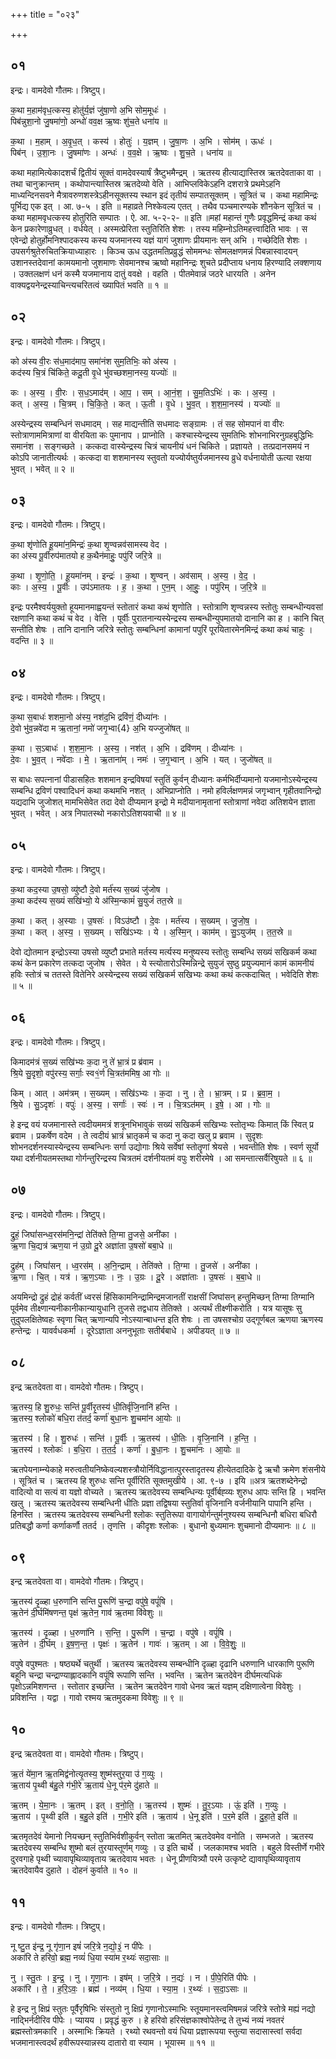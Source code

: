 +++
title = "०२३"

+++


## ०१
इन्द्रः। वामदेवो गौतमः। त्रिष्टुप्।

क॒था म॒हाम॑वृध॒त्कस्य॒ होतु॑र्य॒ज्ञं जु॑षा॒णो अ॒भि सोम॒मूधः॑ ।  
पिब॑न्नुशा॒नो जु॒षमा॑णो॒ अन्धो॑ वव॒क्ष ऋ॒ष्वः शु॑च॒ते धना॑य ॥

क॒था । म॒हाम् । अ॒वृ॒ध॒त् । कस्य॑ । होतुः॑ । य॒ज्ञम् । जु॒षा॒णः । अ॒भि । सोम॑म् । ऊधः॑ ।  
पिब॑न् । उ॒शा॒नः । जु॒षमा॑णः । अन्धः॑ । व॒व॒क्षे । ऋ॒ष्वः । शु॒च॒ते । धना॑य ॥

कथा महामित्येकादशर्चं द्वितीयं सूक्तं वामदेवस्यार्षं त्रैष्टुभमैन्द्रम् । ऋतस्य हीत्याद्यास्तिस्र ऋतदेवताका वा । तथा चानुक्रान्तम् । कथोपान्त्यास्तिस्र ऋतदेव्यो वेति । आभिप्लविकेऽहनि दशरात्रे प्रथमेऽहनि माध्यन्दिनसवने मैत्रावरुणशस्त्रेऽहीनसूक्तस्य स्थान इदं तृतीयं सम्पातसूक्तम् । सूत्रितं च । कथा महामिन्द्रः पूर्भिद्य एक इत् । आ. ७-५ । इति ॥ महाव्रते निश्केवल्य एतत् । तथैव पञ्चमारण्यके शौनकेन सूत्रितं च । कथा महामवृधत्कस्य होतुरिति सम्पातः । ऐ. आ. ५-२-२- ॥ इति ॥महां महान्तं गुणैः प्रवृद्धमिन्द्रं कथा कथं केन प्रकारेणाव्रुधत् । वर्धयेत् । अस्मत्प्रेरिता स्तुतिरिति शेशः । तस्य महिम्नोऽतिमहत्त्वादिति भावः । स एवेन्द्रो होतुर्होमनिश्पादकस्य कस्य यजमानस्य यज्ञं यागं जुशाणः प्रीयमानः सन् अभि । गच्छेदिति शेशः । उपसर्गश्रुतेरुचितक्रियाध्याहारः । किञ्च ऊध उद्धतमतिप्रव्रुद्धं सोममन्धः सोमलक्षणमन्नं पिबन्नास्वादयन् उशानस्तदेवानां कामयमानो जुशमाणः सेवमानश्च ऋष्वो महानिन्द्रः शुचते प्रदीप्ताय धनाय हिरण्यादि लक्शणाय । उक्तलक्षणं धनं कस्मै यजमानाय दातुं ववक्षे । वहति । पीतमेवान्नं जठरे धारयति । अनेन वाक्यद्वयनेन्द्रस्याचिन्त्यचरितत्वं ख्यापितं भवति ॥ १ ॥

## ०२
इन्द्रः। वामदेवो गौतमः। त्रिष्टुप्।

को अ॑स्य वी॒रः स॑ध॒माद॑माप॒ समा॑नंश सुम॒तिभिः॒ को अ॑स्य ।  
कद॑स्य चि॒त्रं चि॑किते॒ कदू॒ती वृ॒धे भु॑वच्छशमा॒नस्य॒ यज्योः॑ ॥

कः । अ॒स्य॒ । वी॒रः । स॒ध॒ऽमाद॑म् । आ॒प॒ । सम् । आ॒नं॒श॒ । सु॒म॒तिऽभिः॑ । कः । अ॒स्य॒ ।  
कत् । अ॒स्य॒ । चि॒त्रम् । चि॒कि॒ते॒ । कत् । ऊ॒ती । वृ॒धे । भु॒व॒त् । श॒श॒मा॒नस्य॑ । यज्योः॑ ॥

अस्येन्द्रस्य सम्बन्धिनं सधमादम् । सह माद्यन्तीति सधमादः सङ्ग्रामः । तं सह सोमपानं वा वीरः स्तोत्राणाममित्राणां वा वीरयिता कः पुमानाप । प्राप्नोति । कश्चास्येन्द्रस्य सुमतिभिः शोभनाभिरनुग्रहबुद्धिभिः समानंश । सङ्गच्छते । कत्कदा वास्येन्द्रस्य चित्रं चायनीयं धनं चिकिते । प्रज्ञायते । तत्प्रदानसमयं न कोऽपि जानातीत्यर्थः । कत्कदा वा शशमानस्य स्तुवतो यज्योर्यष्तुर्यजमानस्य व्रुधे वर्धनायोती ऊत्या रक्षया भुवत् । भवेत् ॥ २ ॥

## ०३
इन्द्रः। वामदेवो गौतमः। त्रिष्टुप्।

क॒था शृ॑णोति हू॒यमा॑न॒मिन्द्रः॑ क॒था शृ॒ण्वन्नव॑सामस्य वेद ।  
का अ॑स्य पू॒र्वीरुप॑मातयो ह क॒थैन॑माहुः॒ पपु॑रिं जरि॒त्रे ॥

क॒था । शृ॒णो॒ति॒ । हू॒यमा॑नम् । इन्द्रः॑ । क॒था । शृ॒ण्वन् । अव॑साम् । अ॒स्य॒ । वे॒द॒ ।  
काः । अ॒स्य॒ । पू॒र्वीः । उप॑ऽमातयः । ह॒ । क॒था । ए॒न॒म् । आ॒हुः॒ । पपु॑रिम् । ज॒रि॒त्रे ॥

इन्द्रः परमैश्वर्ययुक्तो हूयमानमाह्वयन्तं स्तोतारं कथा कथं शृणोति । स्तोत्राणि शृण्वन्नस्य स्तोतुः सम्बन्धीन्यवसां रक्षणानि कथा कथं च वेद । वेत्ति । पूर्वीः पुरातनान्यस्येन्द्रस्य सम्बन्धीन्युपमातयो दानानि का ह । कानि चित् सन्तीति शेषः । तानि दानानि जरित्रे स्तोतुः सम्बन्धिनां कामानां पपुरिं पूरयितारमेनमिन्द्रं कथा कथं चाहुः । वदन्ति ॥ ३ ॥

## ०४
इन्द्रः। वामदेवो गौतमः। त्रिष्टुप्।

क॒था स॒बाधः॑ शशमा॒नो अ॑स्य॒ नश॑द॒भि द्रवि॑णं॒ दीध्या॑नः ।  
दे॒वो भु॑व॒न्नवे॑दा म ऋ॒तानां॒ नमो॑ जगृ॒भ्वा{4} अ॒भि यज्जुजो॑षत् ॥

क॒था । स॒ऽबाधः॑ । श॒श॒मा॒नः । अ॒स्य॒ । नश॑त् । अ॒भि । द्रवि॑णम् । दीध्या॑नः ।  
दे॒वः । भु॒व॒त् । नवे॑दाः । मे॒ । ऋ॒ताना॑म् । नमः॑ । ज॒गृ॒भ्वान् । अ॒भि । यत् । जुजो॑षत् ॥

स बाधः सपत्नानां पीडासहितः शशमान इन्द्रविषयां स्तुतिं कुर्वन् दीध्यानः कर्मभिर्दीप्यमानो यजमानोऽस्येन्द्रस्य सम्बन्धि द्रविणं पश्वादिधनं कथा कथमभि नशत् । अभिप्राप्नोति । नमो हविर्लक्षणमन्नं जगृभ्वान् गृहीतवानिन्द्रो यद्यदाभि जुजोशत् मामभिसेवेत तदा देवो दीप्यमान इन्द्रो मे मदीयानामृतानां स्तोत्राणां नवेदा अतिशयेन ज्ञाता भुवत् । भवेत् । अत्र निपातस्थो नकारोऽतिशयवाची ॥ ४ ॥

## ०५
इन्द्रः। वामदेवो गौतमः। त्रिष्टुप्।

क॒था कद॒स्या उ॒षसो॒ व्यु॑ष्टौ दे॒वो मर्त॑स्य स॒ख्यं जु॑जोष ।  
क॒था कद॑स्य स॒ख्यं सखि॑भ्यो॒ ये अ॑स्मि॒न्कामं॑ सु॒युजं॑ तत॒स्रे ॥

क॒था । कत् । अ॒स्याः । उ॒षसः॑ । विऽउ॑ष्टौ । दे॒वः । मर्त॑स्य । स॒ख्यम् । जु॒जो॒ष॒ ।  
क॒था । कत् । अ॒स्य॒ । स॒ख्यम् । सखि॑ऽभ्यः । ये । अ॒स्मि॒न् । काम॑म् । सु॒ऽयुज॑म् । त॒त॒स्रे ॥

देवो द्योतमान इन्द्रोऽस्या उषसो व्युष्टौ प्रभाते मर्तस्य मर्त्यस्य मनुष्यस्य स्तोतुः सम्बन्धि सख्यं सखिकर्म कथा कथं केन प्रकारेण तत्कदा जुजोष । सेवेत । ये स्त्योतारोऽस्मिन्निन्द्रे सुयुजं सुष्ठु प्रयुज्यमानं कामं कामनीयं हविः स्तोत्रं च ततस्ते वितेनिरे अस्येन्द्रस्य सख्यं सखिकर्म सखिभ्यः कथा कथं कत्कदाचित् । भवेदिति शेशः ॥ ५ ॥

## ०६
इन्द्रः। वामदेवो गौतमः। त्रिष्टुप्।

किमादम॑त्रं स॒ख्यं सखि॑भ्यः क॒दा नु ते॑ भ्रा॒त्रं प्र ब्र॑वाम ।  
श्रि॒ये सु॒दृशो॒ वपु॑रस्य॒ सर्गाः॒ स्व१॒॑र्ण चि॒त्रत॑ममिष॒ आ गोः ॥

किम् । आत् । अम॑त्रम् । स॒ख्यम् । सखि॑ऽभ्यः । क॒दा । नु । ते॒ । भ्रा॒त्रम् । प्र । ब्र॒वा॒म॒ ।  
श्रि॒ये । सु॒ऽदृशः॑ । वपुः॑ । अ॒स्य॒ । सर्गाः॑ । स्वः॑ । न । चि॒त्रऽत॑मम् । इ॒षे॒ । आ । गोः ॥

हे इन्द्र वयं यजमानास्ते त्वदीयममत्रं शत्रूनभिभावुकं सख्यं सखिकर्म सखिभ्यः स्तोतृभ्यः किमात् किं स्वित् प्र ब्रवाम । प्रकर्षेण वदेम । ते त्वदीयं भ्रात्रं भ्रातृकर्म च कदा नु कदा खलु प्र ब्रवाम । सुदृशः शोभनदर्शनस्यास्येन्द्रस्य सम्बन्धिनः सर्गा उद्योगाः श्रिये सर्वेषां स्तोतॄणां श्रेयसे । भवन्तीति शेषः । स्वर्ण सूर्यो यथा दर्शनीयतमस्तथा गोर्गन्तुरिन्द्रस्य चित्रतमं दर्शनीयतमं वपुः शरीरमेषे । आ समन्तात्सर्वैरिषुयते ॥ ६ ॥

## ०७
इन्द्रः। वामदेवो गौतमः। त्रिष्टुप्।

द्रुहं॒ जिघां॑सन्ध्व॒रस॑मनि॒न्द्रां तेति॑क्ते ति॒ग्मा तु॒जसे॒ अनी॑का ।  
ऋ॒णा चि॒द्यत्र॑ ऋण॒या न॑ उ॒ग्रो दू॒रे अज्ञा॑ता उ॒षसो॑ बबा॒धे ॥

द्रुह॑म् । जिघां॑सन् । ध्व॒रस॑म् । अ॒नि॒न्द्राम् । तेति॑क्ते । ति॒ग्मा । तु॒जसे॑ । अनी॑का ।  
ऋ॒णा । चि॒त् । यत्र॑ । ऋ॒ण॒ऽयाः । नः॒ । उ॒ग्रः । दू॒रे । अज्ञा॑ताः । उ॒षसः॑ । ब॒बा॒धे ॥

अयमिन्द्रो द्रुहं द्रोहं कर्वतीं ध्वरसं हिंसिकामनिन्द्रामिन्द्रमजानतीं राक्षसीं जिघांसन् हन्तुमिच्छन् तिग्मा तिग्मानि पूर्वमेव तीक्ष्णान्यनीकानीकान्यायुधानि तुजसे तद्वधाय तेतिक्ते । अत्यर्थं तीक्ष्णीकरोति । यत्र यासूषः सु तुदुपलक्षितेष्वहः स्वृणा चित् ऋणान्यपि नोऽस्यान्बाधन्त इति शेषः । ता उषसश्चोग्र उद्गूर्णबल ऋणया ऋणस्य हन्तेन्द्रः । यावर्वधकर्मा । दूरेऽज्ञाता अननुभूताः सतीर्बबाधे । अपीडयत् ॥ ७ ॥

## ०८
इन्द्र ऋतदेवता वा। वामदेवो गौतमः। त्रिष्टुप्।

ऋ॒तस्य॒ हि शु॒रुधः॒ सन्ति॑ पू॒र्वीरृ॒तस्य॑ धी॒तिर्वृ॑जि॒नानि॑ हन्ति ।  
ऋ॒तस्य॒ श्लोको॑ बधि॒रा त॑तर्द॒ कर्णा॑ बुधा॒नः शु॒चमा॑न आ॒योः ॥

ऋ॒तस्य॑ । हि । शु॒रुधः॑ । सन्ति॑ । पू॒र्वीः । ऋ॒तस्य॑ । धी॒तिः । वृ॒जि॒नानि॑ । ह॒न्ति॒ ।  
ऋ॒तस्य॑ । श्लोकः॑ । ब॒धि॒रा । त॒त॒र्द॒ । कर्णा॑ । बु॒धा॒नः । शु॒चमा॑नः । आ॒योः ॥

ऋतपेयनाम्न्येकाहे मरुत्वतीयनिष्केवल्यशस्त्रौयोर्निविद्धानात्पुरस्तादृतस्य हीत्येतदादिके द्वे ऋचौ क्रमेण शंसनीये । सूत्रितं च । ऋतस्य हि शुरुधः सन्ति पूर्वीरिति सूक्तमुखीये । आ. ९-७ । इयि ॥अत्र ऋतशब्देनेन्द्रो वादित्यो वा सत्यं वा यज्ञो वोच्यते । ऋतस्य ऋतदेवस्य सम्बन्धिन्यः पूर्वीर्बह्व्यः शुरुध आपः सन्ति हि । भवन्ति खलु । ऋतस्य ऋतदेवस्य सम्बन्धिनी धीतिः प्रज्ञा तद्विषया स्तुतिर्वा वृजिनानि वर्जनीयानि पापानि हन्ति । हिनस्ति । ऋतस्य ऋतदेवस्य सम्बन्धिनी श्लोकः स्तुतिरूपा वागायोर्गन्तुर्मनुश्यस्य सम्बन्धिनौ बधिरा बधिरौ प्रतिबद्धौ कर्णा कर्णाकर्णौ ततर्द । तृणत्ति । कीदृशः श्लोकः । बुधानो बुध्यमानः शुचमानो दीप्यमानः ॥ ८ ॥

## ०९
इन्द्र ऋतदेवता वा। वामदेवो गौतमः। त्रिष्टुप्।

ऋ॒तस्य॑ दृ॒ळ्हा ध॒रुणा॑नि सन्ति पु॒रूणि॑ च॒न्द्रा वपु॑षे॒ वपूं॑षि ।  
ऋ॒तेन॑ दी॒र्घमि॑षणन्त॒ पृक्ष॑ ऋ॒तेन॒ गाव॑ ऋ॒तमा वि॑वेशुः ॥

ऋ॒तस्य॑ । दृ॒ळ्हा । ध॒रुणा॑नि । स॒न्ति॒ । पु॒रूणि॑ । च॒न्द्रा । वपु॑षे । वपूं॑षि ।  
ऋ॒तेन॑ । दी॒र्घम् । इ॒ष॒ण॒न्त॒ । पृक्षः॑ । ऋ॒तेन॑ । गावः॑ । ऋ॒तम् । आ । वि॒वे॒शुः॒ ॥

वपुषे वपुश्मतः । षष्ठ्यर्थे चतुर्थी । ऋतस्य ऋतदेवस्य सम्बन्धीनि दृळ्हा दृढानि धरुणानि धारकाणि पुरूणि बहूनि चन्द्रा चन्द्राण्याह्लादकानि वपूंषि रूपाणि सन्ति । भवन्ति । ऋतेन ऋतदेवेन दीर्घमत्यधिकं पृक्षोऽन्नमिशणन्त । स्तोतार इच्छन्ति । ऋतेन ऋतदेवेन गावो धेनव ऋतं यज्ञम् दक्षिणात्वेना विवेशुः । प्रविशन्ति । यद्वा । गावो रश्मय ऋतमुदकमा विवेशुः ॥ ९ ॥

## १०
इन्द्र ऋतदेवता वा। वामदेवो गौतमः। त्रिष्टुप्।

ऋ॒तं ये॑मा॒न ऋ॒तमिद्व॑नोत्यृ॒तस्य॒ शुष्म॑स्तुर॒या उ॑ ग॒व्युः ।  
ऋ॒ताय॑ पृ॒थ्वी ब॑हु॒ले ग॑भी॒रे ऋ॒ताय॑ धे॒नू प॑र॒मे दु॑हाते ॥

ऋ॒तम् । ये॒मा॒नः । ऋ॒तम् । इत् । व॒नो॒ति॒ । ऋ॒तस्य॑ । शुष्मः॑ । तु॒र॒ऽयाः । ऊं॒ इति॑ । ग॒व्युः ।  
ऋ॒ताय॑ । पृ॒थ्वी इति॑ । ब॒हु॒ले इति॑ । ग॒भी॒रे इति॑ । ऋ॒ताय॑ । धे॒नू इति॑ । प॒र॒मे इति॑ । दु॒हा॒ते॒ इति॑ ॥

ऋतमृतदेवं येमानो नियच्छन् स्तुतिभिर्वशीकुर्वन् स्तोता ऋतमित् ऋतदेवमेव वनोति । सम्भजते । ऋतस्य ऋतदेवस्य सम्बन्धि शुष्मो बलं तुरयास्तूर्णम् गव्युः । उ इति चार्थे । जलकामश्च भवति । बहुले विस्तीर्णे गभीरे दुरवगाहे पृथ्वी च्यावापृथिव्यावृताय ऋतदेवाय भवतः । धेनू प्रीणयित्र्यौ परमे उत्कृष्टे द्यावापृथिव्यावृताय ऋतदेवायैव दुहाते । दोहनं कुर्वाते ॥ १० ॥

## ११
इन्द्रः। वामदेवो गौतमः। त्रिष्टुप्।

नू ष्टु॒त इ॑न्द्र॒ नू गृ॑णा॒न इषं॑ जरि॒त्रे न॒द्यो॒३॒॑ न पी॑पेः ।  
अका॑रि ते हरिवो॒ ब्रह्म॒ नव्यं॑ धि॒या स्या॑म र॒थ्यः॑ सदा॒साः ॥

नु । स्तु॒तः । इ॒न्द्र॒ । नु । गृ॒णा॒नः । इष॑म् । ज॒रि॒त्रे । न॒द्यः॑ । न । पी॒पे॒रिति॑ पीपेः ।  
अका॑रि । ते॒ । ह॒रि॒ऽवः॒ । ब्रह्म॑ । नव्य॑म् । धि॒या । स्या॒म॒ । र॒थ्यः॑ । स॒दा॒ऽसाः ॥

हे इन्द्र नु क्षिप्रं स्तुतः पूर्वैरृषिभिः संस्तुतो नु क्षिप्रं गृणानोऽस्माभिः स्तूयमानस्त्वमिषमन्नं जरित्रे स्तोत्रे मह्यं नद्यो नाद्भिर्नदीरिव पीपेः । प्यायय । प्रवृद्धं कुरु । हे हरिवो हरिसंज्ञकाश्वोपेतेन्द्र ते तुभ्यं नव्यं नवतरं ब्रह्मस्तोत्रमकारि । अस्माभिः क्रियते । रथ्यो रथवन्तो वयं धिया प्रज्ञारूपया स्तुत्या सदासास्त्वां सर्वदा भजमानास्त्वदर्थं हवीरूपस्यान्नस्य दातारो वा स्याम । भूयास्म ॥ ११ ॥